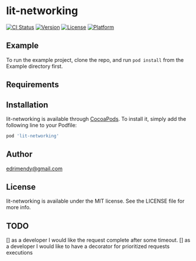# lit-networking

[![CI Status](https://img.shields.io/travis/mendu77@gmail.com/lit-networking.svg?style=flat)](https://travis-ci.org/mendu77@gmail.com/lit-networking)
[![Version](https://img.shields.io/cocoapods/v/lit-networking.svg?style=flat)](https://cocoapods.org/pods/lit-networking)
[![License](https://img.shields.io/cocoapods/l/lit-networking.svg?style=flat)](https://cocoapods.org/pods/lit-networking)
[![Platform](https://img.shields.io/cocoapods/p/lit-networking.svg?style=flat)](https://cocoapods.org/pods/lit-networking)

## Example

To run the example project, clone the repo, and run `pod install` from the Example directory first.

## Requirements

## Installation

lit-networking is available through [CocoaPods](https://cocoapods.org). To install
it, simply add the following line to your Podfile:

```ruby
pod 'lit-networking'
```

## Author

edrimendy@gmail.com

## License

lit-networking is available under the MIT license. See the LICENSE file for more info.

## TODO
[] as a developer I would like the request complete after some timeout.
[] as a developer I would like to have a decorator for prioritized requests executions
